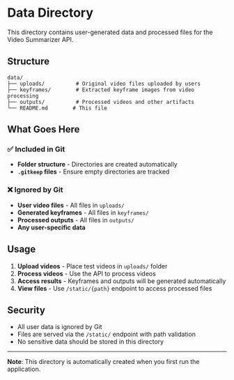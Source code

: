 # Data Directory

This directory contains user-generated data and processed files for the Video Summarizer API.

## Structure

```
data/
├── uploads/          # Original video files uploaded by users
├── keyframes/        # Extracted keyframe images from video processing
├── outputs/          # Processed videos and other artifacts
└── README.md        # This file
```

## What Goes Here

### ✅ Included in Git
- **Folder structure** - Directories are created automatically
- **`.gitkeep` files** - Ensure empty directories are tracked

### ❌ Ignored by Git
- **User video files** - All files in `uploads/`
- **Generated keyframes** - All files in `keyframes/`
- **Processed outputs** - All files in `outputs/`
- **Any user-specific data**

## Usage

1. **Upload videos** - Place test videos in `uploads/` folder
2. **Process videos** - Use the API to process videos
3. **Access results** - Keyframes and outputs will be generated automatically
4. **View files** - Use `/static/{path}` endpoint to access processed files

## Security

- All user data is ignored by Git
- Files are served via the `/static/` endpoint with path validation
- No sensitive data should be stored in this directory

---

**Note**: This directory is automatically created when you first run the application.
